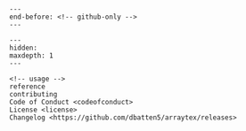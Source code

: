```{include} ../README.md
---
end-before: <!-- github-only -->
---
```

[license]: license
[contributor guide]: contributing
[command-line reference]: usage

```{toctree}
---
hidden:
maxdepth: 1
---

<!-- usage -->
reference
contributing
Code of Conduct <codeofconduct>
License <license>
Changelog <https://github.com/dbatten5/arraytex/releases>
```

